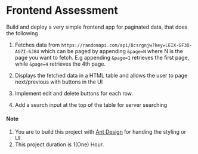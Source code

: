 # Frontend Assessment

Build and deploy a very simple frontend app for paginated data, that does the following

1.  Fetches data from `https://randomapi.com/api/8csrgnjw?key=LEIX-GF3O-AG7I-6J84` which can be paged by appending `&page=N` where N is the page you want to fetch. E.g appending `&page=1` retrieves the first page, while `&page=4` retrieves the 4th page.

2.  Displays the fetched data in a HTML table and allows the user to page next/previous with buttons in the UI

3.  Implement edit and delete buttons for each row. 

4.  Add a search input at the top of the table for server searching

#### Note

1.  You are to build this project with [Ant Design](https://ng.ant.design/) for handing the styling or UI. 
2.  This project duration is 1(One) Hour.


